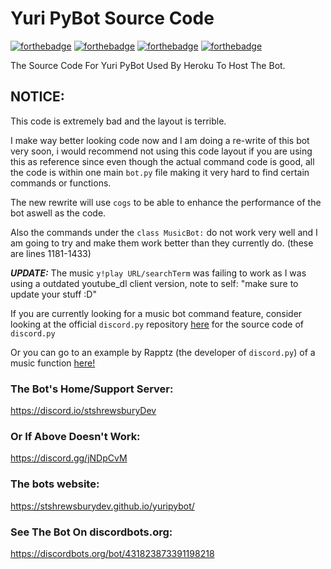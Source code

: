 # Yuri PyBot Source Code
[![forthebadge](https://forthebadge.com/images/badges/built-with-love.svg)](https://forthebadge.com)
[![forthebadge](https://forthebadge.com/images/badges/designed-in-ms-paint.svg)](https://forthebadge.com)
[![forthebadge](https://forthebadge.com/images/badges/made-with-python.svg)](https://forthebadge.com)
[![forthebadge](https://forthebadge.com/images/badges/powered-by-electricity.svg)](https://forthebadge.com)

The Source Code For Yuri PyBot Used By Heroku To Host The Bot.


## NOTICE: 
This code is extremely bad and the layout is terrible.

I make way better looking code now and I am doing a re-write of this bot very soon, i would recommend not using this code layout if you are using this as reference since even though the actual command code is good, all the code is within one main ``bot.py`` file making it very hard to find certain commands or functions.

The new rewrite will use ``cogs`` to be able to enhance the performance of the bot aswell as the code.

Also the commands under the ``class MusicBot:`` do not work very well and I am going to try and make them work better than they currently do. (these are lines 1181-1433)

___UPDATE:___
The music ```y!play URL/searchTerm``` was failing to work as I was using a outdated youtube_dl client version, note to self: "make sure to update your stuff :D"

If you are currently looking for a music bot command feature, consider looking at the official ``discord.py`` repository [here](https://github.com/Rapptz/discord.py) for the source code of ``discord.py``

Or you can go to an example by Rapptz (the developer of ``discord.py``) of a music function [here!](https://github.com/Rapptz/discord.py/blob/master/examples/basic_voice.py)

### The Bot's Home/Support Server:
https://discord.io/stshrewsburyDev

### Or If Above Doesn't Work:
https://discord.gg/jNDpCvM

### The bots website:
https://stshrewsburydev.github.io/yuripybot/

### See The Bot On discordbots.org:
https://discordbots.org/bot/431823873391198218
